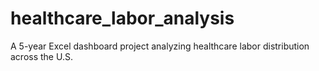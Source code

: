 # healthcare_labor_analysis
A 5-year Excel dashboard project analyzing healthcare labor distribution across the U.S.
